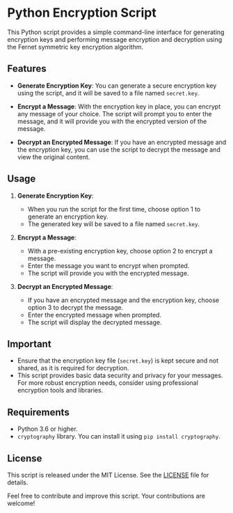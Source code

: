 # Python Encryption Script

This Python script provides a simple command-line interface for generating encryption keys and performing message encryption and decryption using the Fernet symmetric key encryption algorithm.

## Features

- **Generate Encryption Key**: You can generate a secure encryption key using the script, and it will be saved to a file named `secret.key`.

- **Encrypt a Message**: With the encryption key in place, you can encrypt any message of your choice. The script will prompt you to enter the message, and it will provide you with the encrypted version of the message.

- **Decrypt an Encrypted Message**: If you have an encrypted message and the encryption key, you can use the script to decrypt the message and view the original content.

## Usage

1. **Generate Encryption Key**:
   - When you run the script for the first time, choose option 1 to generate an encryption key.
   - The generated key will be saved to a file named `secret.key`.

2. **Encrypt a Message**:
   - With a pre-existing encryption key, choose option 2 to encrypt a message.
   - Enter the message you want to encrypt when prompted.
   - The script will provide you with the encrypted message.

3. **Decrypt an Encrypted Message**:
   - If you have an encrypted message and the encryption key, choose option 3 to decrypt the message.
   - Enter the encrypted message when prompted.
   - The script will display the decrypted message.

## Important
- Ensure that the encryption key file (`secret.key`) is kept secure and not shared, as it is required for decryption.
- This script provides basic data security and privacy for your messages. For more robust encryption needs, consider using professional encryption tools and libraries.

## Requirements

- Python 3.6 or higher.
- `cryptography` library. You can install it using `pip install cryptography`.

## License

This script is released under the MIT License. See the [LICENSE](LICENSE) file for details.

Feel free to contribute and improve this script. Your contributions are welcome!
